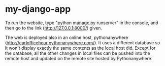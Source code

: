 # my-django-app

To run the website, type "python manage.py runserver" in the console, and then go to the link (http://127.0.0.1:8000/) given.

The web is deployed also in an online host, pythonanywhere (http://carlofficehour.pythonanywhere.com/). It uses a different database so it won't display 
exactly the same contents as the local host did. Except for the database, all the other changes in local files can be pushed into the remote host and updated 
on the remote site hosted by Pythonanywhere. 
